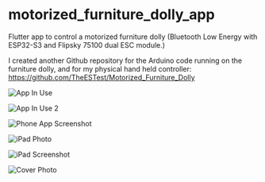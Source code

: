 # motorized_furniture_dolly_app

Flutter app to control a motorized furniture dolly (Bluetooth Low Energy with ESP32-S3 and Flipsky 75100 dual ESC module.)

I created another Github repository for the Arduino code running on the furniture dolly, and for my physical hand held controller:
https://github.com/TheESTest/Motorized_Furniture_Dolly

![App In Use](https://github.com/user-attachments/assets/f4b57a78-8e02-43ae-bc1b-725291116bf1)

![App In Use 2](https://github.com/user-attachments/assets/d347cd8d-1597-46ee-8462-099f402df855)

![Phone App Screenshot](https://github.com/user-attachments/assets/3e5222c0-03eb-46c0-bf23-1737d3ac312d)

![iPad Photo](https://github.com/user-attachments/assets/6e4198c3-1a2f-4cf5-aa79-e3cb0b2daf13)

![iPad Screenshot](https://github.com/user-attachments/assets/0ffdfb28-8759-47b5-b0b4-c657e5fb5364)

![Cover Photo](https://github.com/user-attachments/assets/12823520-ecc3-483d-b2fe-3d0419457df5)

